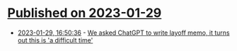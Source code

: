 # [Published on 2023-01-29](index.md)

* [2023-01-29, 16:50:36](https://news.ycombinator.com/item?id=34569926) - [We asked ChatGPT to write layoff memo, it turns out this is 'a difficult time'](https://www.businessinsider.com/ai-chatbot-openai-chatgpt-layoff-memo-amazon-google-meta-2023-1)
